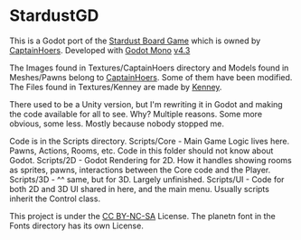 # StardustGD
 This is a Godot port of the [Stardust Board Game](https://www.thegamecrafter.com/games/stardust2) which is owned by [CaptainHoers](https://captainhoers.tumblr.com/).
 Developed with [Godot Mono](https://godotengine.org/) [v4.3](https://godotengine.org/download/archive/4.3-stable/)
 
 The Images found in Textures/CaptainHoers directory and Models found in Meshes/Pawns belong to [CaptainHoers](https://captainhoers.tumblr.com/). Some of them have been modified.
 The Files found in Textures/Kenney are made by [Kenney](https://kenney.nl/).

 There used to be a Unity version, but I'm rewriting it in Godot and making the code available for all to see.
 Why? Multiple reasons. Some more obvious, some less. Mostly because nobody stopped me.

 Code is in the Scripts directory.
 Scripts/Core - Main Game Logic lives here. Pawns, Actions, Rooms, etc. Code in this folder should not know about Godot.
 Scripts/2D - Godot Rendering for 2D. How it handles showing rooms as sprites, pawns, interactions between the Core code and the Player.
 Scripts/3D - ^^ same, but for 3D. Largely unfinished.
 Scripts/UI - Code for both 2D and 3D UI shared in here, and the main menu. Usually scripts inherit the Control class.

 This project is under the [CC BY-NC-SA](https://creativecommons.org/licenses/by-nc-sa/3.0/) License.
 The planetn font in the Fonts directory has its own License.